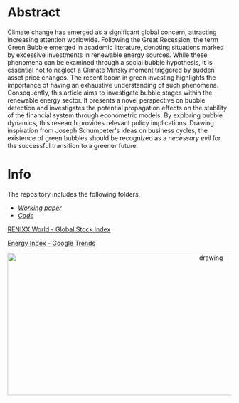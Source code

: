 # Abstract
Climate change has emerged as a significant global concern, attracting increasing attention worldwide. Following the Great Recession, the term Green Bubble emerged in academic literature, denoting situations marked by excessive investments in renewable energy sources.
While these phenomena can be examined through a social bubble hypothesis, it is essential not to neglect a Climate Minsky moment triggered by sudden asset price changes. The recent boom in green investing highlights the importance of having an exhaustive understanding of such phenomena. Consequently, this article aims to investigate bubble stages within the renewable energy sector. It presents a novel perspective on bubble detection and investigates the potential propagation effects on the stability of the financial system through econometric models. By exploring bubble dynamics, this research provides relevant policy implications. Drawing inspiration from Joseph Schumpeter's ideas on business cycles, the existence of green bubbles should be recognized as a *necessary evil* for the successful transition to a greener future.

  # Info
The repository includes the following folders,
* *[Working paper](https://github.com/GianVriz/Green-bubble-detection-and-propagation-in-the-energy-market/tree/main/Working%20paper)* 
* *[Code](https://github.com/GianVriz/Green-bubble-detection-and-propagation-in-the-energy-market/tree/main/Code)*

[RENIXX World - Global Stock Index](https://www.renewable-energy-industry.com/stocks/)

[Energy Index - Google Trends](https://trends.google.it/trends/explore?date=all&q=Energy%20index&hl=it)

 <p align="center">
 <img src="https://github.com/GianVriz/Green-bubble-detection-and-propagation-in-the-energy-market/blob/main/Working%20paper/Bubble_d.png" alt="drawing" width="900" height="320"/> 
